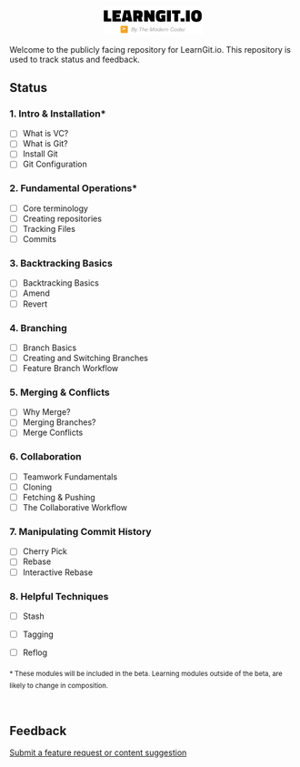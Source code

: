 <p align="center">
  <picture>
    <source media="(prefers-color-scheme: dark)" srcset="images/logo_light.png">
    <source media="(prefers-color-scheme: light)" srcset="images/logo_dark.png">
    <img width="175px" alt="Shows a mostly text logo for LearnGit.io in bold white text that reads: LearnGit.io by The Modern Coder" src="images/logo_dark.png">
  </picture>
<p>

Welcome to the publicly facing repository for LearnGit.io. This repository is used to track status and feedback.

## Status

### 1. Intro & Installation*

- [ ] What is VC?
- [ ] What is Git?
- [ ] Install Git
- [ ] Git Configuration

### 2. Fundamental Operations*

- [ ] Core terminology
- [ ] Creating repositories
- [ ] Tracking Files
- [ ] Commits

### 3. Backtracking Basics
- [ ] Backtracking Basics
- [ ] Amend
- [ ] Revert

### 4. Branching
- [ ] Branch Basics
- [ ] Creating and Switching Branches
- [ ] Feature Branch Workflow

### 5. Merging & Conflicts
- [ ] Why Merge?
- [ ] Merging Branches?
- [ ] Merge Conflicts

### 6. Collaboration
- [ ] Teamwork Fundamentals
- [ ] Cloning
- [ ] Fetching & Pushing
- [ ] The Collaborative Workflow

### 7. Manipulating Commit History
- [ ] Cherry Pick
- [ ] Rebase
- [ ] Interactive Rebase

### 8. Helpful Techniques
- [ ] Stash
- [ ] Tagging
- [ ] Reflog


<sub>\* These modules will be included in the beta. Learning modules outside of the beta, are likely to change in composition.</sub>

<br />

## Feedback

[Submit a feature request or content suggestion](https://github.com/JackLot/LearnGit.io/issues/new?assignees=&labels=feature+request+%2F+content+suggestion&template=feature-request-or-content-suggestion.md&title=)
